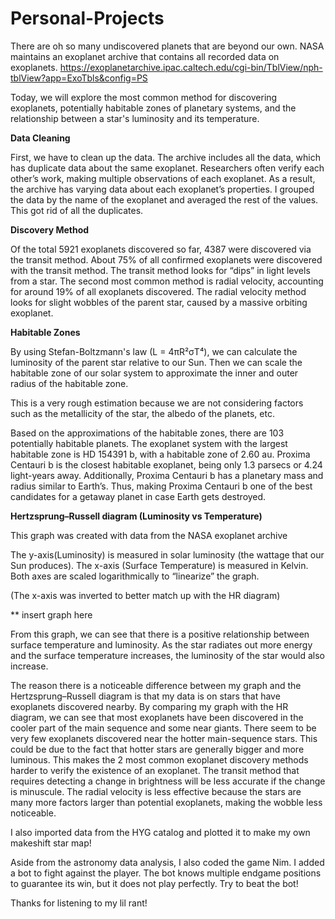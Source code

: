 # Personal-Projects
There are oh so many undiscovered planets that are beyond our own. NASA maintains an exoplanet archive that contains all recorded data on exoplanets.
https://exoplanetarchive.ipac.caltech.edu/cgi-bin/TblView/nph-tblView?app=ExoTbls&config=PS

Today, we will explore the most common method for discovering exoplanets, potentially habitable zones of planetary systems, and the relationship between a star's luminosity and its temperature. 

**Data Cleaning**

First, we have to clean up the data. The archive includes all the data, which has duplicate data about the same exoplanet. Researchers often verify each other’s work, making multiple observations of each exoplanet. As a result, the archive has varying data about each exoplanet’s properties. I grouped the data by the name of the exoplanet and averaged the rest of the values. This got rid of all the duplicates. 

**Discovery Method**

Of the total 5921 exoplanets discovered so far, 4387 were discovered via the transit method. About 75% of all confirmed exoplanets were discovered with the transit method. The transit method looks for “dips” in light levels from a star. The second most common method is radial velocity, accounting for around 19% of all exoplanets discovered. The radial velocity method looks for slight wobbles of the parent star, caused by a massive orbiting exoplanet.


**Habitable Zones**

By using Stefan-Boltzmann's law (L = 4πR²σT⁴), we can calculate the luminosity of the parent star relative to our Sun. Then we can scale the habitable zone of our solar system to approximate the inner and outer radius of the habitable zone. 


This is a very rough estimation because we are not considering factors such as the metallicity of the star, the albedo of the planets, etc. 


Based on the approximations of the habitable zones, there are 103 potentially habitable planets. The exoplanet system with the largest habitable zone is HD 154391 b, with a habitable zone of 2.60 au.  Proxima Centauri b is the closest habitable exoplanet, being only 1.3 parsecs or 4.24 light-years away. Additionally, Proxima Centauri b has a planetary mass and radius similar to Earth’s. Thus, making Proxima Centauri b one of the best candidates for a getaway planet in case Earth gets destroyed. 

**Hertzsprung–Russell diagram (Luminosity vs Temperature)** 

This graph was created with data from the NASA exoplanet archive

The y-axis(Luminosity) is measured in solar luminosity (the wattage that our Sun produces). The x-axis (Surface Temperature) is measured in Kelvin. Both axes are scaled logarithmically to “linearize” the graph. 

(The x-axis was inverted to better match up with the HR diagram)

** insert graph here


From this graph, we can see that there is a positive relationship between surface temperature and luminosity. As the star radiates out more energy and the surface temperature increases, the luminosity of the star would also increase. 

The reason there is a noticeable difference between my graph and the Hertzsprung–Russell diagram is that my data is on stars that have exoplanets discovered nearby. By comparing my graph with the HR diagram, we can see that most exoplanets have been discovered in the cooler part of the main sequence and some near giants. There seem to be very few exoplanets discovered near the hotter main-sequence stars. This could be due to the fact that hotter stars are generally bigger and more luminous. This makes the 2 most common exoplanet discovery methods harder to verify the existence of an exoplanet. The transit method that requires detecting a change in brightness will be less accurate if the change is minuscule. The radial velocity is less effective because the stars are many more factors larger than potential exoplanets, making the wobble less noticeable. 

I also imported data from the HYG catalog and plotted it to make my own makeshift star map!


Aside from the astronomy data analysis, I also coded the game Nim. I added a bot to fight against the player. The bot knows multiple endgame positions to guarantee its win, but it does not play perfectly. Try to beat the bot!

Thanks for listening to my lil rant!
